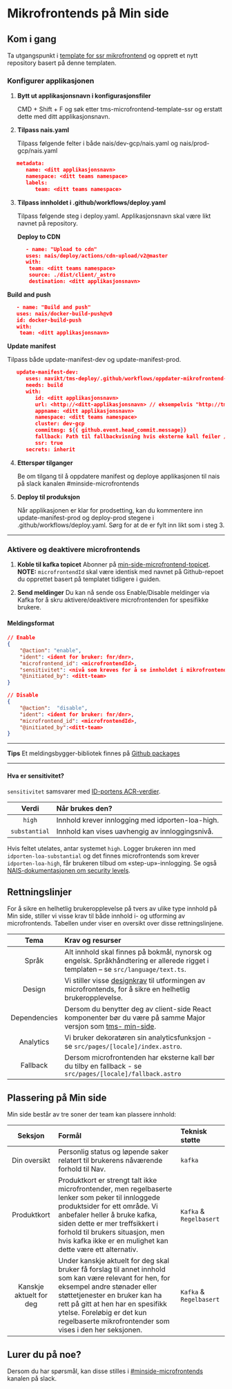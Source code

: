 # Mikrofrontends på Min side

## Kom i gang

Ta utgangspunkt i [template for ssr mikrofrontend](https://github.com/navikt/tms-microfrontend-template-ssr) og opprett et nytt repository basert på denne templaten.

### Konfigurer applikasjonen


1. **Bytt ut applikasjonsnavn i konfigurasjonsfiler**
   
   CMD + Shift + F og søk etter tms-microfrontend-template-ssr og erstatt dette med ditt applikasjonsnavn.
   
3. **Tilpass nais.yaml**
   
   Tilpass følgende felter i både nais/dev-gcp/nais.yaml og nais/prod-gcp/nais.yaml

```json
   metadata:
      name: <ditt applikasjonsnavn>
      namespace: <ditt teams namespace>
      labels:
         team: <ditt teams namespace>
```

3. **Tilpass innholdet i .github/workflows/deploy.yaml**

   Tilpass følgende steg i deploy.yaml. Applikasjonsnavn skal være likt navnet på repository. 

   **Deploy to CDN**

```json
      - name: "Upload to cdn"
      uses: nais/deploy/actions/cdn-upload/v2@master
      with:
       team: <ditt teams namespace>
       source: ./dist/client/_astro
       destination: <ditt applikasjonsnavn>
```

   **Build and push**

```json
   - name: "Build and push"
   uses: nais/docker-build-push@v0
   id: docker-build-push
   with:
    team: <ditt applikasjonsnavn>
```

   **Update manifest**

   Tilpass både update-manifest-dev og update-manifest-prod.

```json
   update-manifest-dev:
      uses: navikt/tms-deploy/.github/workflows/oppdater-mikrofrontend-manifest-v3.yaml@main
      needs: build
      with:
         id: <ditt applikasjonsnavn>
         url: <http://<ditt-applikasjonsnavn> // eksempelvis "http://tms-microfrontend-template-ssr"
         appname: <ditt applikasjonsnavn>
         namespace: <ditt teams namespace>
         cluster: dev-gcp
         commitmsg: ${{ github.event.head_commit.message}}
         fallback: Path til fallbackvisning hvis eksterne kall feiler // eksempelvis "http://tms-microfrontend-test.dev.nav.no/fallback"
         ssr: true
      secrets: inherit
```

4. **Etterspør tilganger**
   
   Be om tilgang til å oppdatere manifest og deploye applikasjonen til nais på slack kanalen #minside-microfrontends

6. **Deploy til produksjon**
   
   Når applikasjonen er klar for prodsetting, kan du kommentere inn update-manifest-prod og deploy-prod stegene i .github/workflows/deploy.yaml. Sørg for at de er fylt inn likt som i steg 3.
   
---

### Aktivere og deaktivere microfrontends

1. **Koble til kafka topicet**
   Abonner på [min-side-microfrontend-topicet](https://github.com/navikt/min-side-microfrontend-topic-iac). **NOTE:** `microfrontendId` skal være identisk med navnet på Github-repoet du opprettet basert på templatet tidligere i guiden.

1. **Send meldinger**
   Du kan nå sende oss Enable/Disable meldinger via Kafka for å skru aktivere/deaktivere microfrontenden for spesifikke brukere.

#### Meldingsformat

```json
// Enable
{
    "@action": "enable",
    "ident": <ident for bruker: fnr/dnr>,
    "microfrontend_id": <microfrontendId>,
    "sensitivitet": <nivå som kreves for å se innholdet i mikrofrontenden, gyldige verdier: substantial og high>,
    "@initiated_by": <ditt-team>
}
```

```json
// Disable
{
    "@action":  "disable",
    "ident": <ident for bruker: fnr/dnr>,
    "microfrontend_id": <microfrontendId>,
    "@initiated_by":<ditt-team>
}
```

---

**Tips** Et meldingsbygger-bibliotek finnes på [Github packages](https://github.com/navikt/tms-mikrofrontend-selector/packages/1875650)

---

#### Hva er sensitivitet?

`sensitivitet` samsvarer med [ID-portens ACR-verdier](https://docs.digdir.no/docs/idporten/oidc/oidc_protocol_id_token#acr-values).

|     Verdi     | Når brukes den?                                  |
| :-----------: | :----------------------------------------------- |
|    `high`     | Innhold krever innlogging med idporten-loa-high. |
| `substantial` | Innhold kan vises uavhengig av innloggingsnivå.  |

Hvis feltet utelates, antar systemet `high`. Logger brukeren inn med `idporten-loa-substantial` og det finnes microfrontends som krever `idporten-loa-high`, får brukeren tilbud om «step-up»-innlogging. Se også [NAIS-dokumentasjonen om security levels](https://docs.nais.io/security/auth/idporten/#security-levels).

## Rettningslinjer

For å sikre en helhetlig brukeropplevelse på tvers av ulike type innhold på Min side, stiller vi visse krav til både innhold i- og utforming av microfrontends. Tabellen under viser en oversikt over disse rettningslinjene.

|     Tema     | Krav og resurser                                                                                                                                                                                   |
| :----------: | :------------------------------------------------------------------------------------------------------------------------------------------------------------------------------------------------- |
|    Språk     | Alt innhold skal finnes på bokmål, nynorsk og engelsk. Språkhåndtering er allerede rigget i templaten – se `src/language/text.ts`.                                                                 |
|    Design    | Vi stiller visse [designkrav](https://aksel.nav.no/god-praksis/artikler/retningslinjer-for-design-av-mikrofrontends) til utformingen av microfrontends, for å sikre en helhetlig brukeropplevelse. |
| Dependencies | Dersom du benytter deg av client-side React komponenter bør du være på samme Major versjon som [tms- min-side](https://github.com/navikt/tms-min-side).                                                                                                                                                                                                |
|  Analytics   | Vi bruker dekoratøren sin analyticsfunksjon - se `src/pages/[locale]/index.astro`.                                                                                                                                                                                         |
|  Fallback    | Dersom microfrontenden har eksterne kall bør du tilby en fallback - se `src/pages/[locale]/fallback.astro` |

## Plassering på Min side

Min side består av tre soner der team kan plassere innhold:

|         Seksjon         | Formål                                                                                                                                                                                                                                                                                                 | Teknisk støtte          |
| :---------------------: | :----------------------------------------------------------------------------------------------------------------------------------------------------------------------------------------------------------------------------------------------------------------------------------------------------- | :---------------------- |
|      Din oversikt       | Personlig status og løpende saker relatert til brukerens nåværende forhold til Nav.                                                                                                                                                                                                                    | `kafka`                 |
|       Produktkort       | Produktkort er strengt talt ikke microfrontender, men regelbaserte lenker som peker til innloggede produktsider for ett område. Vi anbefaler heller å bruke kafka, siden dette er mer treffsikkert i forhold til brukers situasjon, men hvis kafka ikke er en mulighet kan dette være ett alternativ.  | `Kafka` & `Regelbasert` |
| Kanskje aktuelt for deg | Under kanskje aktuelt for deg skal bruker få forslag til annet innhold som kan være relevant for hen, for eksempel andre stønader eller støttetjenester en bruker kan ha rett på gitt at hen har en spesifikk ytelse. Foreløbig er det kun regelbaserte mikrofrontender som vises i den her seksjonen. | `Kafka` & `Regelbasert` |

## Lurer du på noe?

Dersom du har spørsmål, kan disse stilles i [#minside-microfrontends](https://nav-it.slack.com/archives/C04V21LT27P) kanalen på slack.
